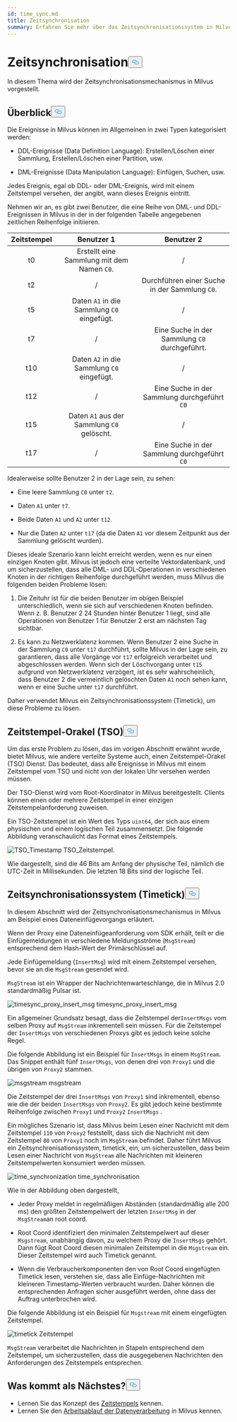 ```yaml
---
id: time_sync.md
title: Zeitsynchronisation
summary: Erfahren Sie mehr über das Zeitsynchronisationssystem in Milvus.
---
```

<h1 id="Time-Synchronization" class="common-anchor-header">Zeitsynchronisation<button data-href="#Time-Synchronization" class="anchor-icon" translate="no">
      <svg translate="no"
        aria-hidden="true"
        focusable="false"
        height="20"
        version="1.1"
        viewBox="0 0 16 16"
        width="16"
      >
        <path
          fill="#0092E4"
          fill-rule="evenodd"
          d="M4 9h1v1H4c-1.5 0-3-1.69-3-3.5S2.55 3 4 3h4c1.45 0 3 1.69 3 3.5 0 1.41-.91 2.72-2 3.25V8.59c.58-.45 1-1.27 1-2.09C10 5.22 8.98 4 8 4H4c-.98 0-2 1.22-2 2.5S3 9 4 9zm9-3h-1v1h1c1 0 2 1.22 2 2.5S13.98 12 13 12H9c-.98 0-2-1.22-2-2.5 0-.83.42-1.64 1-2.09V6.25c-1.09.53-2 1.84-2 3.25C6 11.31 7.55 13 9 13h4c1.45 0 3-1.69 3-3.5S14.5 6 13 6z"
        ></path>
      </svg>
    </button></h1><p>In diesem Thema wird der Zeitsynchronisationsmechanismus in Milvus vorgestellt.</p>
<h2 id="Overview" class="common-anchor-header">Überblick<button data-href="#Overview" class="anchor-icon" translate="no">
      <svg translate="no"
        aria-hidden="true"
        focusable="false"
        height="20"
        version="1.1"
        viewBox="0 0 16 16"
        width="16"
      >
        <path
          fill="#0092E4"
          fill-rule="evenodd"
          d="M4 9h1v1H4c-1.5 0-3-1.69-3-3.5S2.55 3 4 3h4c1.45 0 3 1.69 3 3.5 0 1.41-.91 2.72-2 3.25V8.59c.58-.45 1-1.27 1-2.09C10 5.22 8.98 4 8 4H4c-.98 0-2 1.22-2 2.5S3 9 4 9zm9-3h-1v1h1c1 0 2 1.22 2 2.5S13.98 12 13 12H9c-.98 0-2-1.22-2-2.5 0-.83.42-1.64 1-2.09V6.25c-1.09.53-2 1.84-2 3.25C6 11.31 7.55 13 9 13h4c1.45 0 3-1.69 3-3.5S14.5 6 13 6z"
        ></path>
      </svg>
    </button></h2><p>Die Ereignisse in Milvus können im Allgemeinen in zwei Typen kategorisiert werden:</p>
<ul>
<li><p>DDL-Ereignisse (Data Definition Language): Erstellen/Löschen einer Sammlung, Erstellen/Löschen einer Partition, usw.</p></li>
<li><p>DML-Ereignisse (Data Manipulation Language): Einfügen, Suchen, usw.</p></li>
</ul>
<p>Jedes Ereignis, egal ob DDL- oder DML-Ereignis, wird mit einem Zeitstempel versehen, der angibt, wann dieses Ereignis eintritt.</p>
<p>Nehmen wir an, es gibt zwei Benutzer, die eine Reihe von DML- und DDL-Ereignissen in Milvus in der in der folgenden Tabelle angegebenen zeitlichen Reihenfolge initiieren.</p>
<table>
<thead>
<tr><th style="text-align:center">Zeitstempel</th><th style="text-align:center">Benutzer 1</th><th style="text-align:center">Benutzer 2</th></tr>
</thead>
<tbody>
<tr><td style="text-align:center">t0</td><td style="text-align:center">Erstellt eine Sammlung mit dem Namen <code translate="no">C0</code>.</td><td style="text-align:center">/</td></tr>
<tr><td style="text-align:center">t2</td><td style="text-align:center">/</td><td style="text-align:center">Durchführen einer Suche in der Sammlung <code translate="no">C0</code>.</td></tr>
<tr><td style="text-align:center">t5</td><td style="text-align:center">Daten <code translate="no">A1</code> in die Sammlung <code translate="no">C0</code> eingefügt.</td><td style="text-align:center">/</td></tr>
<tr><td style="text-align:center">t7</td><td style="text-align:center">/</td><td style="text-align:center">Eine Suche in der Sammlung <code translate="no">C0</code> durchgeführt.</td></tr>
<tr><td style="text-align:center">t10</td><td style="text-align:center">Daten <code translate="no">A2</code> in die Sammlung <code translate="no">C0</code> eingefügt.</td><td style="text-align:center">/</td></tr>
<tr><td style="text-align:center">t12</td><td style="text-align:center">/</td><td style="text-align:center">Eine Suche in der Sammlung durchgeführt <code translate="no">C0</code></td></tr>
<tr><td style="text-align:center">t15</td><td style="text-align:center">Daten <code translate="no">A1</code> aus der Sammlung <code translate="no">C0</code> gelöscht.</td><td style="text-align:center">/</td></tr>
<tr><td style="text-align:center">t17</td><td style="text-align:center">/</td><td style="text-align:center">Eine Suche in der Sammlung durchgeführt <code translate="no">C0</code></td></tr>
</tbody>
</table>
<p>Idealerweise sollte Benutzer 2 in der Lage sein, zu sehen:</p>
<ul>
<li><p>Eine leere Sammlung <code translate="no">C0</code> unter <code translate="no">t2</code>.</p></li>
<li><p>Daten <code translate="no">A1</code> unter <code translate="no">t7</code>.</p></li>
<li><p>Beide Daten <code translate="no">A1</code> und <code translate="no">A2</code> unter <code translate="no">t12</code>.</p></li>
<li><p>Nur die Daten <code translate="no">A2</code> unter <code translate="no">t17</code> (da die Daten <code translate="no">A1</code> vor diesem Zeitpunkt aus der Sammlung gelöscht wurden).</p></li>
</ul>
<p>Dieses ideale Szenario kann leicht erreicht werden, wenn es nur einen einzigen Knoten gibt. Milvus ist jedoch eine verteilte Vektordatenbank, und um sicherzustellen, dass alle DML- und DDL-Operationen in verschiedenen Knoten in der richtigen Reihenfolge durchgeführt werden, muss Milvus die folgenden beiden Probleme lösen:</p>
<ol>
<li><p>Die Zeituhr ist für die beiden Benutzer im obigen Beispiel unterschiedlich, wenn sie sich auf verschiedenen Knoten befinden. Wenn z. B. Benutzer 2 24 Stunden hinter Benutzer 1 liegt, sind alle Operationen von Benutzer 1 für Benutzer 2 erst am nächsten Tag sichtbar.</p></li>
<li><p>Es kann zu Netzwerklatenz kommen. Wenn Benutzer 2 eine Suche in der Sammlung <code translate="no">C0</code> unter <code translate="no">t17</code> durchführt, sollte Milvus in der Lage sein, zu garantieren, dass alle Vorgänge vor <code translate="no">t17</code> erfolgreich verarbeitet und abgeschlossen werden. Wenn sich der Löschvorgang unter <code translate="no">t15</code> aufgrund von Netzwerklatenz verzögert, ist es sehr wahrscheinlich, dass Benutzer 2 die vermeintlich gelöschten Daten <code translate="no">A1</code> noch sehen kann, wenn er eine Suche unter <code translate="no">t17</code> durchführt.</p></li>
</ol>
<p>Daher verwendet Milvus ein Zeitsynchronisationssystem (Timetick), um diese Probleme zu lösen.</p>
<h2 id="Timestamp-oracle-TSO" class="common-anchor-header">Zeitstempel-Orakel (TSO)<button data-href="#Timestamp-oracle-TSO" class="anchor-icon" translate="no">
      <svg translate="no"
        aria-hidden="true"
        focusable="false"
        height="20"
        version="1.1"
        viewBox="0 0 16 16"
        width="16"
      >
        <path
          fill="#0092E4"
          fill-rule="evenodd"
          d="M4 9h1v1H4c-1.5 0-3-1.69-3-3.5S2.55 3 4 3h4c1.45 0 3 1.69 3 3.5 0 1.41-.91 2.72-2 3.25V8.59c.58-.45 1-1.27 1-2.09C10 5.22 8.98 4 8 4H4c-.98 0-2 1.22-2 2.5S3 9 4 9zm9-3h-1v1h1c1 0 2 1.22 2 2.5S13.98 12 13 12H9c-.98 0-2-1.22-2-2.5 0-.83.42-1.64 1-2.09V6.25c-1.09.53-2 1.84-2 3.25C6 11.31 7.55 13 9 13h4c1.45 0 3-1.69 3-3.5S14.5 6 13 6z"
        ></path>
      </svg>
    </button></h2><p>Um das erste Problem zu lösen, das im vorigen Abschnitt erwähnt wurde, bietet Milvus, wie andere verteilte Systeme auch, einen Zeitstempel-Orakel (TSO) Dienst. Das bedeutet, dass alle Ereignisse in Milvus mit einem Zeitstempel vom TSO und nicht von der lokalen Uhr versehen werden müssen.</p>
<p>Der TSO-Dienst wird vom Root-Koordinator in Milvus bereitgestellt. Clients können einen oder mehrere Zeitstempel in einer einzigen Zeitstempelanforderung zuweisen.</p>
<p>Ein TSO-Zeitstempel ist ein Wert des Typs <code translate="no">uint64</code>, der sich aus einem physischen und einem logischen Teil zusammensetzt. Die folgende Abbildung veranschaulicht das Format eines Zeitstempels.</p>
<p>
  
   <span class="img-wrapper"> <img translate="no" src="/docs/v2.5.x/assets/TSO_Timestamp.png" alt="TSO_Timestamp" class="doc-image" id="tso_timestamp" />
   </span> <span class="img-wrapper"> <span>TSO_Zeitstempel</span>. </span></p>
<p>Wie dargestellt, sind die 46 Bits am Anfang der physische Teil, nämlich die UTC-Zeit in Millisekunden. Die letzten 18 Bits sind der logische Teil.</p>
<h2 id="Time-synchronization-system-timetick" class="common-anchor-header">Zeitsynchronisationssystem (Timetick)<button data-href="#Time-synchronization-system-timetick" class="anchor-icon" translate="no">
      <svg translate="no"
        aria-hidden="true"
        focusable="false"
        height="20"
        version="1.1"
        viewBox="0 0 16 16"
        width="16"
      >
        <path
          fill="#0092E4"
          fill-rule="evenodd"
          d="M4 9h1v1H4c-1.5 0-3-1.69-3-3.5S2.55 3 4 3h4c1.45 0 3 1.69 3 3.5 0 1.41-.91 2.72-2 3.25V8.59c.58-.45 1-1.27 1-2.09C10 5.22 8.98 4 8 4H4c-.98 0-2 1.22-2 2.5S3 9 4 9zm9-3h-1v1h1c1 0 2 1.22 2 2.5S13.98 12 13 12H9c-.98 0-2-1.22-2-2.5 0-.83.42-1.64 1-2.09V6.25c-1.09.53-2 1.84-2 3.25C6 11.31 7.55 13 9 13h4c1.45 0 3-1.69 3-3.5S14.5 6 13 6z"
        ></path>
      </svg>
    </button></h2><p>In diesem Abschnitt wird der Zeitsynchronisationsmechanismus in Milvus am Beispiel eines Dateneinfügevorgangs erläutert.</p>
<p>Wenn der Proxy eine Dateneinfügeanforderung vom SDK erhält, teilt er die Einfügemeldungen in verschiedene Meldungsströme (<code translate="no">MsgStream</code>) entsprechend dem Hash-Wert der Primärschlüssel auf.</p>
<p>Jede Einfügemeldung (<code translate="no">InsertMsg</code>) wird mit einem Zeitstempel versehen, bevor sie an die <code translate="no">MsgStream</code> gesendet wird.</p>
<div class="alert note">
  <code translate="no">MsgStream</code> ist ein Wrapper der Nachrichtenwarteschlange, die in Milvus 2.0 standardmäßig Pulsar ist.</div>
<p>
  
   <span class="img-wrapper"> <img translate="no" src="/docs/v2.5.x/assets/timesync_proxy_insert_msg.png" alt="timesync_proxy_insert_msg" class="doc-image" id="timesync_proxy_insert_msg" />
   </span> <span class="img-wrapper"> <span>timesync_proxy_insert_msg</span> </span></p>
<p>Ein allgemeiner Grundsatz besagt, dass die Zeitstempel der<code translate="no">InsertMsgs</code> vom selben Proxy auf <code translate="no">MsgStream</code> inkrementell sein müssen. Für die Zeitstempel der <code translate="no">InsertMsgs</code> von verschiedenen Proxys gibt es jedoch keine solche Regel.</p>
<p>Die folgende Abbildung ist ein Beispiel für <code translate="no">InsertMsgs</code> in einem <code translate="no">MsgStream</code>. Das Snippet enthält fünf <code translate="no">InsertMsgs</code>, von denen drei von <code translate="no">Proxy1</code> und die übrigen von <code translate="no">Proxy2</code> stammen.</p>
<p>
  
   <span class="img-wrapper"> <img translate="no" src="/docs/v2.5.x/assets/msgstream.png" alt="msgstream" class="doc-image" id="msgstream" />
   </span> <span class="img-wrapper"> <span>msgstream</span> </span></p>
<p>Die Zeitstempel der drei <code translate="no">InsertMsgs</code> von <code translate="no">Proxy1</code> sind inkrementell, ebenso wie die der beiden <code translate="no">InsertMsgs</code> von <code translate="no">Proxy2</code>. Es gibt jedoch keine bestimmte Reihenfolge zwischen <code translate="no">Proxy1</code> und <code translate="no">Proxy2</code> <code translate="no">InsertMsgs</code> .</p>
<p>Ein mögliches Szenario ist, dass Milvus beim Lesen einer Nachricht mit dem Zeitstempel <code translate="no">110</code> von <code translate="no">Proxy2</code> feststellt, dass sich die Nachricht mit dem Zeitstempel <code translate="no">80</code> von <code translate="no">Proxy1</code> noch im <code translate="no">MsgStream</code> befindet. Daher führt Milvus ein Zeitsynchronisationssystem, timetick, ein, um sicherzustellen, dass beim Lesen einer Nachricht von <code translate="no">MsgStream</code> alle Nachrichten mit kleineren Zeitstempelwerten konsumiert werden müssen.</p>
<p>
  
   <span class="img-wrapper"> <img translate="no" src="/docs/v2.5.x/assets/time_synchronization.png" alt="time_synchronization" class="doc-image" id="time_synchronization" />
   </span> <span class="img-wrapper"> <span>time_synchronisation</span> </span></p>
<p>Wie in der Abbildung oben dargestellt,</p>
<ul>
<li><p>Jeder Proxy meldet in regelmäßigen Abständen (standardmäßig alle 200 ms) den größten Zeitstempelwert der letzten <code translate="no">InsertMsg</code> in der <code translate="no">MsgStream</code>an root coord.</p></li>
<li><p>Root Coord identifiziert den minimalen Zeitstempelwert auf dieser <code translate="no">Msgstream</code>, unabhängig davon, zu welchem Proxy die <code translate="no">InsertMsgs</code> gehört. Dann fügt Root Coord diesen minimalen Zeitstempel in die <code translate="no">Msgstream</code> ein. Dieser Zeitstempel wird auch Timetick genannt.</p></li>
<li><p>Wenn die Verbraucherkomponenten den von Root Coord eingefügten Timetick lesen, verstehen sie, dass alle Einfüge-Nachrichten mit kleineren Timestamp-Werten verbraucht wurden. Daher können die entsprechenden Anfragen sicher ausgeführt werden, ohne dass der Auftrag unterbrochen wird.</p></li>
</ul>
<p>Die folgende Abbildung ist ein Beispiel für <code translate="no">Msgstream</code> mit einem eingefügten Zeitstempel.</p>
<p>
  
   <span class="img-wrapper"> <img translate="no" src="/docs/v2.5.x/assets/timetick.png" alt="timetick" class="doc-image" id="timetick" />
   </span> <span class="img-wrapper"> <span>Zeitstempel</span> </span></p>
<p><code translate="no">MsgStream</code> verarbeitet die Nachrichten in Stapeln entsprechend dem Zeitstempel, um sicherzustellen, dass die ausgegebenen Nachrichten den Anforderungen des Zeitstempels entsprechen.</p>
<h2 id="Whats-next" class="common-anchor-header">Was kommt als Nächstes?<button data-href="#Whats-next" class="anchor-icon" translate="no">
      <svg translate="no"
        aria-hidden="true"
        focusable="false"
        height="20"
        version="1.1"
        viewBox="0 0 16 16"
        width="16"
      >
        <path
          fill="#0092E4"
          fill-rule="evenodd"
          d="M4 9h1v1H4c-1.5 0-3-1.69-3-3.5S2.55 3 4 3h4c1.45 0 3 1.69 3 3.5 0 1.41-.91 2.72-2 3.25V8.59c.58-.45 1-1.27 1-2.09C10 5.22 8.98 4 8 4H4c-.98 0-2 1.22-2 2.5S3 9 4 9zm9-3h-1v1h1c1 0 2 1.22 2 2.5S13.98 12 13 12H9c-.98 0-2-1.22-2-2.5 0-.83.42-1.64 1-2.09V6.25c-1.09.53-2 1.84-2 3.25C6 11.31 7.55 13 9 13h4c1.45 0 3-1.69 3-3.5S14.5 6 13 6z"
        ></path>
      </svg>
    </button></h2><ul>
<li>Lernen Sie das Konzept des <a href="/docs/de/timestamp.md">Zeitstempels</a> kennen.</li>
<li>Lernen Sie den <a href="/docs/de/data_processing.md">Arbeitsablauf der Datenverarbeitung</a> in Milvus kennen.</li>
</ul>

